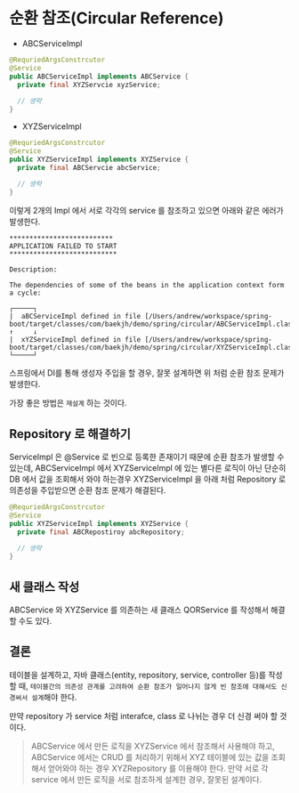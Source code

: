 # 순환 참조(Circular Reference)

- ABCServiceImpl 

```java
@RequriedArgsConstrcutor
@Service
public ABCServiceImpl implements ABCService {
  private final XYZServcie xyzService;
  
  // 생략
}
```

- XYZServiceImpl

```java
@RequriedArgsConstrcutor
@Service
public XYZServiceImpl implements XYZService {
  private final ABCServcie abcService;
  
  // 생략
}
```

이렇게 2개의 Impl 에서 서로 각각의 service 를 참조하고 있으면 아래와 같은 에러가 발생한다.

```
**************************
APPLICATION FAILED TO START
***************************

Description:

The dependencies of some of the beans in the application context form a cycle:

┌─────┐
|  aBCServiceImpl defined in file [/Users/andrew/workspace/spring-boot/target/classes/com/baekjh/demo/spring/circular/ABCServiceImpl.class]
↑     ↓
|  xYZServiceImpl defined in file [/Users/andrew/workspace/spring-boot/target/classes/com/baekjh/demo/spring/circular/XYZServiceImpl.class]
└─────┘
```

스프링에서 DI를 통해 생성자 주입을 할 경우, 잘못 설계하면 위 처럼 순환 참조 문제가 발생한다.

가장 좋은 방법은 `재설계` 하는 것이다.

## Repository 로 해결하기

ServiceImpl 은 @Service 로 빈으로 등록한 존재이기 때문에 순환 참조가 발생할 수 있는데, ABCServiceImpl 에서 XYZServiceImpl 에 있는 별다른 로직이 아닌
단순히 DB 에서 값을 조회해서 와야 하는경우 XYZServiceImpl 을 아래 처럼 Repository 로 의존성을 주입받으면 순환 참조 문제가 해결된다.

```java
@RequriedArgsConstrcutor
@Service
public XYZServiceImpl implements XYZService {
  private final ABCRepostiroy abcRepository;
  
  // 생략
}
```

## 새 클래스 작성

ABCService 와 XYZService 를 의존하는 새 클래스 QORService 를 작성해서 해결 할 수도 있다.

## 결론

테이블을 설계하고, 자바 클래스(entity, repository, service, controller 등)를 작성할 때, `테이블간의 의존성 관계를 고려하여 순환 참조가 일어나지 않게 빈 참조에 대해서도 신경써서 설계`해야 한다.

만약 repository 가 service 처럼 interafce, class 로 나뉘는 경우 더 신경 써야 할 것이다.

> ABCService 에서 만든 로직을 XYZService 에서 참조해서 사용해야 하고, ABCService 에서는 CRUD 를 처리하기 위해서 XYZ 테이블에 있는 값을 조회해서 얻어와야 하는 경우 XYZRepository 를 이용해야 한다. 만약 서로 각 service 에서 만든 로직을 서로 참조하게 설계한 경우, 잘못된 설계이다.

